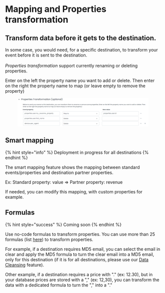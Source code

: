 # Mapping and Properties transformation

## Transform data before it gets to the destination.

In some case, you would need, for a specific destination, to transform your event before it is sent to the destination.\
\
_Properties transformation_ support currently renaming or deleting properties.

Enter on the left the property name you want to add or delete. Then enter on the right the property name to map (or leave empty to remove the property)

<figure><img src="../../.gitbook/assets/image (2) (3) (1).png" alt=""><figcaption></figcaption></figure>

## Smart mapping

{% hint style="info" %}
Deployment in progress for all destinations
{% endhint %}

The smart mapping feature shows the mapping between standard events/properties and destination partner properties.

Ex: Standard property: value ⇒ Partner property: revenue

If needed, you can modify this mapping, with custom properties for example.

## Formulas

{% hint style="success" %}
Coming soon
{% endhint %}

Use no-code formulas to transform properties. You can use more than 25 formulas (list [here](../data-quality/data-cleansing/supported-transformation-functions.md)) to transform properties.

For example, if a destination requires MD5 email, you can select the email in clear and apply the MD5 formula to turn the clear email into a MD5 email, only for this destination (if it is for all destinations, please use our [Data Cleansing](../data-quality/data-cleansing/) feature).

Other example, if a destination requires a price with "." (ex: 12.30), but in your database prices are stored with a "," (ex: 12,30), you can transform the data with a dedicated formula to turn the "," into a "."&#x20;

